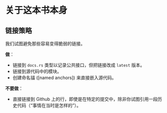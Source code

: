 <!-- master#68cb5e9 --->

# 关于这本书本身

## 链接策略

我们试图避免那些容易变得脆弱的链接。

**做**：

* 链接到 `docs.rs` 类型以记录公共接口，但把链接改成 `latest` 版本。
* 链接到源代码中的模块。
* 创建命名锚 ([named anchors]) 来直接嵌入源代码。

["named anchors"]: https://rust-lang.github.io/mdBook/format/mdbook.html?highlight=ANCHOR#including-portions-of-a-file

**不要做**：

* 直接链接到 Github 上的行，即使是在特定的提交中，除非你试图引用一段历史代码（“事情在当时是怎样的”）。

